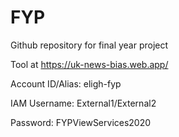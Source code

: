 # FYP
Github repository for final year project

Tool at https://uk-news-bias.web.app/

Account ID/Alias: eligh-fyp

IAM Username: External1/External2

Password: FYPViewServices2020
